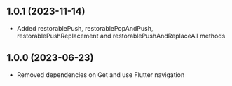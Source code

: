 ## 1.0.1 (2023-11-14)

- Added restorablePush, restorablePopAndPush, restorablePushReplacement and restorablePushAndReplaceAll methods

## 1.0.0 (2023-06-23)

- Removed dependencies on Get and use Flutter navigation